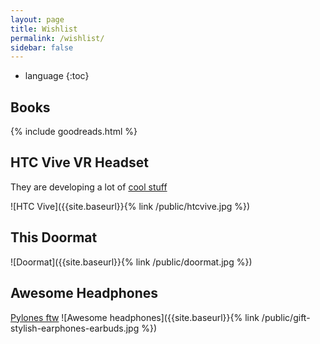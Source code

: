 ```yaml
---
layout: page
title: Wishlist
permalink: /wishlist/
sidebar: false
---
```


* language
{:toc}

## Books

<!--
I've compiled this list using [goodreads](https://www.goodreads.com/{{ site.author.goodreads }}).
-->

{% include goodreads.html %}

## HTC Vive VR Headset

They are developing a lot of [cool stuff](https://www.vive.com/eu/)

![HTC Vive]({{site.baseurl}}{% link /public/htcvive.jpg %})

## This Doormat

![Doormat]({{site.baseurl}}{% link /public/doormat.jpg %})

## Awesome Headphones

[Pylones ftw](https://www.pylones.com/en/the-objects/1106-gift-stylish-earphones-earbuds.html)
![Awesome headphones]({{site.baseurl}}{% link /public/gift-stylish-earphones-earbuds.jpg %})